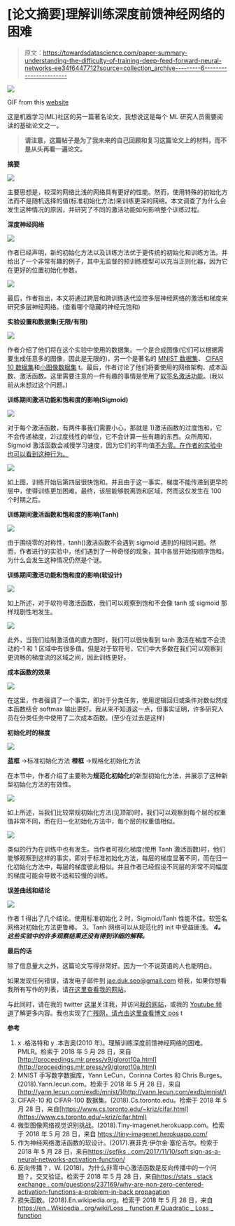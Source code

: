 # [论文摘要]理解训练深度前馈神经网络的困难

> 原文：<https://towardsdatascience.com/paper-summary-understanding-the-difficulty-of-training-deep-feed-forward-neural-networks-ee34f6447712?source=collection_archive---------6----------------------->

![](img/31287f1c672362f8df70de658bdaf4fe.png)

GIF from this [website](https://giphy.com/gifs/publicartfund-public-art-fund-martin-creed-pafunderstanding-3o7qE8noHnwY7M6pzO)

这是机器学习(ML)社区的另一篇著名论文，我想说这是每个 ML 研究人员需要阅读的基础论文之一。

> **请注意，这篇帖子是为了我未来的自己回顾和复习这篇论文上的材料，而不是从头再看一遍论文。**

**摘要**

![](img/1fb80a60ebafaea8ca8f8f20c6c288de.png)

主要思想是，较深的网络比浅的网络具有更好的性能。然而，使用特殊的初始化方法而不是随机选择的值(标准初始化方法)来训练更深的网络。本文调查了为什么会发生这种情况的原因，并研究了不同的激活功能如何影响整个训练过程。

**深度神经网络**

![](img/810a4d10dd3cd67ad6df111c49a49e9b.png)

作者已经声明，新的初始化方法以及训练方法优于更传统的初始化和训练方法。并给出了一个非常有趣的例子，其中无监督的预训练模型可以充当正则化器，因为它在更好的位置初始化参数。

![](img/0d1187d86df93cdb4d54a5aad4b6bb7a.png)

最后，作者指出，本文将通过跨层和跨训练迭代监控多层神经网络的激活和梯度来研究多层神经网络。(查看哪个隐藏的神经元饱和)

**实验设置和数据集(无限/有限)**

![](img/e1cedbd7138359462180951b747a40a5.png)

作者介绍了他们将在这个实验中使用的数据集。一个是合成图像(它们可以根据需要生成任意多的图像，因此是无限的)，另一个是著名的 [MNIST 数据集](http://yann.lecun.com/exdb/mnist/)、 [CIFAR 10 数据集](https://www.cs.toronto.edu/~kriz/cifar.html)和[小图像数据集](https://tiny-imagenet.herokuapp.com/) t。最后，作者讨论了他们将要使用的网络架构、成本函数、激活函数。这里需要注意的一件有趣的事情是使用了[软签名激活功能](https://sefiks.com/2017/11/10/softsign-as-a-neural-networks-activation-function/)。(我以前从未想过这个问题。)

**训练期间激活功能和饱和度的影响(Sigmoid)**

![](img/d26f715d802d16511857af6af1f143cf.png)

对于每个激活函数，有两件事我们需要小心，那就是 1)激活函数的过度饱和，它不会传递梯度，2)过度线性的单位，它不会计算一些有趣的东西。众所周知，Sigmoid 激活函数会减慢学习速度，因为它们的平均值[不为零。在作者的实验中也可以看到这种行为。](https://stats.stackexchange.com/questions/237169/why-are-non-zero-centered-activation-functions-a-problem-in-backpropagation)

![](img/bac82bfa61c4670e9e06bd2596a07ea2.png)

如上图，训练开始后第四层很快饱和。并且由于这一事实，梯度不能传递到更早的层中，使得训练更加困难。最终，该层能够脱离饱和区域，然而这仅发生在 100 个时期之后。

**训练期间激活函数和饱和度的影响(Tanh)**

![](img/5a10d12c21bb7d7e7ae5245050f2a127.png)

由于围绕零的对称性，tanh()激活函数不会遇到 sigmoid 遇到的相同问题。然而，作者进行的实验中，他们遇到了一种奇怪的现象，其中各层开始按顺序饱和。为什么会发生这种情况仍然是个谜。

**训练期间激活功能和饱和度的影响(软设计)**

![](img/cc13407060e7094b9ed1533651c71819.png)

如上所述，对于软符号激活函数，我们可以观察到饱和不会像 tanh 或 sigmoid 那样戏剧性地发生。

![](img/25bda6a3a9d5b3e0b3fa9aabe362d617.png)

此外，当我们绘制激活值的直方图时，我们可以很快看到 tanh 激活在梯度不会流动的-1 和 1 区域中有很多值。但是对于软符号，它们中大多数在我们可以观察到更流畅的梯度流的区域之间，因此训练更好。

**成本函数的效果**

![](img/fffebe56d6f280139ac160bf1cf97e81.png)

在这里，作者强调了一个事实，即对于分类任务，使用逻辑回归或条件对数似然成本函数结合 softmax 输出更好。我从来不知道这一点，但事实证明，许多研究人员在分类任务中使用了二次成本函数。(至少在过去是这样)

**初始化时的梯度**

![](img/855a34155c1da8396719babc39e2e038.png)

**蓝框** →标准初始化方法
**橙框** →规格化初始化方法

在本节中，作者介绍了主要称为**规范化初始化**的新型初始化方法，并展示了这种新型初始化方法的有效性。

![](img/aeeb2c15297e8363dd72ad5523652d2f.png)

如上所述，当我们比较常规初始化方法(见顶部)时，我们可以观察到每个层的权重值非常不同，而在归一化初始化方法中，每个层的权重值相似。

![](img/ffe0c6dc1125a4cf81b0106feb416bfc.png)

类似的行为在训练中也有发生。当作者可视化梯度(使用 Tanh 激活函数)时，他们能够观察到这样的事实，即对于标准初始化方法，每层的梯度显著不同，而在归一化初始化方法中，每层的梯度彼此相似。并且作者已经假设不同层的非常不同幅度的梯度可能会导致不适和较慢的训练。

**误差曲线和结论**

![](img/6c90fee8a9789f1b888b545a88e1826a.png)

作者
1 得出了几个结论。使用标准初始化
2 时，Sigmoid/Tanh 性能不佳。软签名网络对初始化方法更鲁棒。
3。Tanh 网络可以从规范化的 init 中受益匪浅。
***4。这些实验中的许多观察结果还没有得到详细的解释。***

**最后的话**

除了信息量大之外，这篇论文写得非常好。因为一个不说英语的人也能明白。

如果发现任何错误，请发电子邮件到 jae.duk.seo@gmail.com 给我，如果你想看我所有写作的列表，请[在这里查看我的网站](https://jaedukseo.me/)。

与此同时，请在我的 twitter [这里](https://twitter.com/JaeDukSeo)关注我，并访问[我的网站](https://jaedukseo.me/)，或我的 [Youtube 频道](https://www.youtube.com/c/JaeDukSeo)了解更多内容。我也实现了[广残网，请点击这里查看博文 pos](https://medium.com/@SeoJaeDuk/wide-residual-networks-with-interactive-code-5e190f8f25ec) t

**参考**

1.  x .格洛特和 y .本吉奥(2010 年)。理解训练深度前馈神经网络的困难。PMLR。检索于 2018 年 5 月 28 日，来自[http://proceedings.mlr.press/v9/glorot10a.html](http://proceedings.mlr.press/v9/glorot10a.html)
2.  MNIST 手写数字数据库，Yann LeCun，Corinna Cortes 和 Chris Burges。(2018).Yann.lecun.com。检索于 2018 年 5 月 28 日，来自[http://yann.lecun.com/exdb/mnist/](http://yann.lecun.com/exdb/mnist/)
3.  CIFAR-10 和 CIFAR-100 数据集。(2018).Cs.toronto.edu。检索于 2018 年 5 月 28 日，来自[https://www.cs.toronto.edu/~kriz/cifar.html](https://www.cs.toronto.edu/~kriz/cifar.html)
4.  微型图像网络视觉识别挑战。(2018).Tiny-imagenet.herokuapp.com。检索于 2018 年 5 月 28 日，来自 https://tiny-imagenet.herokuapp.com/
5.  作为神经网络激活函数的软设计。(2017).赛菲克·伊尔金·塞伦吉尔。检索于 2018 年 5 月 28 日，来自[https://sefiks . com/2017/11/10/soft sign-as-a-neural-networks-activation-function/](https://sefiks.com/2017/11/10/softsign-as-a-neural-networks-activation-function/)
6.  反向传播？，W. (2018)。为什么非零中心激活函数是反向传播中的一个问题？。交叉验证。检索于 2018 年 5 月 28 日，来自[https://stats . stack exchange . com/questions/237169/why-are-non-zero-centered-activation-functions-a-problem-in-back propagation](https://stats.stackexchange.com/questions/237169/why-are-non-zero-centered-activation-functions-a-problem-in-backpropagation)
7.  损失函数。(2018).En.wikipedia.org。检索于 2018 年 5 月 28 日，来自[https://en . Wikipedia . org/wiki/Loss _ function # Quadratic _ Loss _ function](https://en.wikipedia.org/wiki/Loss_function#Quadratic_loss_function)